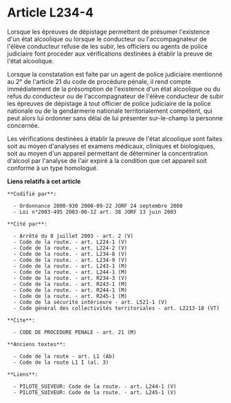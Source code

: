 # Article L234-4

Lorsque les épreuves de dépistage permettent de présumer l'existence d'un état alcoolique ou lorsque le conducteur ou
l'accompagnateur de l'élève conducteur refuse de les subir, les officiers ou agents de police judiciaire font procéder aux
vérifications destinées à établir la preuve de l'état alcoolique.

Lorsque la constatation est faite par un agent de police judiciaire mentionné au 2° de l'article 21 du code de procédure
pénale, il rend compte immédiatement de la présomption de l'existence d'un état alcoolique ou du refus du conducteur ou de
l'accompagnateur de l'élève conducteur de subir les épreuves de dépistage à tout officier de police judiciaire de la police
nationale ou de la gendarmerie nationale territorialement compétent, qui peut alors lui ordonner sans délai de lui présenter
sur-le-champ la personne concernée.

Les vérifications destinées à établir la preuve de l'état alcoolique sont faites soit au moyen d'analyses et examens
médicaux, cliniques et biologiques, soit au moyen d'un appareil permettant de déterminer la concentration d'alcool par
l'analyse de l'air expiré à la condition que cet appareil soit conforme à un type homologué.

**Liens relatifs à cet article**

	**Codifié par**:

	  - Ordonnance 2000-930 2000-09-22 JORF 24 septembre 2000
	  - Loi n°2003-495 2003-06-12 art. 38 JORF 13 juin 2003

	**Cité par**:

	  - Arrêté du 8 juillet 2003 - art. 2 (V)
	  - Code de la route. - art. L224-1 (V)
	  - Code de la route. - art. L224-2 (V)
	  - Code de la route. - art. L234-8 (V)
	  - Code de la route. - art. L234-9 (V)
	  - Code de la route. - art. L243-1 (M)
	  - Code de la route. - art. L244-1 (M)
	  - Code de la route. - art. R234-3 (V)
	  - Code de la route. - art. R243-1 (M)
	  - Code de la route. - art. R244-1 (M)
	  - Code de la route. - art. R245-1 (M)
	  - Code de la sécurité intérieure - art. L521-1 (V)
	  - Code général des collectivités territoriales - art. L2213-18 (VT)

	**Cite**:

	  - CODE DE PROCEDURE PENALE - art. 21 (M)

	**Anciens textes**:

	  - Code de la route - art. L1 (Ab)
	  - Code de la route L1 I (al. 3)

	**Liens**:

	  - PILOTE_SUIVEUR: Code de la route. - art. L244-1 (V)
	  - PILOTE_SUIVEUR: Code de la route. - art. L245-1 (V)
